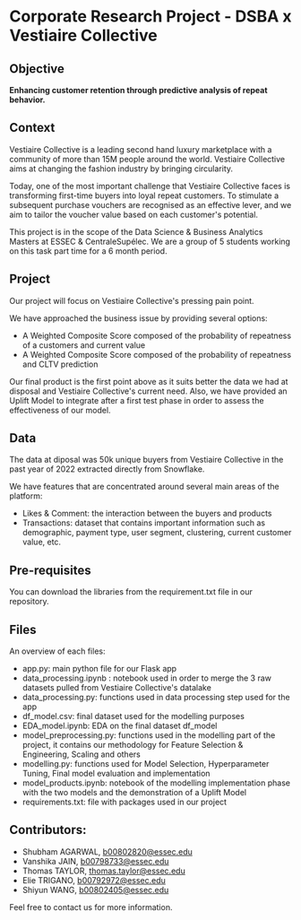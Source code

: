 # Corporate Research Project - DSBA x  Vestiaire Collective

## Objective 

**Enhancing customer retention through predictive analysis of repeat behavior.**

## Context 

Vestiaire Collective is a leading second hand luxury marketplace with a community of more than 15M people around the world. Vestiaire Collective aims at changing the fashion industry by bringing circularity.

Today, one of the most important challenge that Vestiaire Collective faces is transforming first-time buyers into loyal repeat customers.
To stimulate a subsequent purchase vouchers are recognised as an effective lever, and we aim to tailor the voucher value based on each customer's potential.

This project is in the scope of the Data Science & Business Analytics Masters at ESSEC & CentraleSupélec. 
We are a group of 5 students working on this task part time for a 6 month period. 

## Project

Our project will focus on Vestiaire Collective's pressing pain point.

We have approached the business issue by providing several options:
- A Weighted Composite Score composed of the probability of repeatness of a customers and current value 
- A Weighted Composite Score composed of the probability of repeatness and CLTV prediction 

Our final product is the first point above as it suits better the data we had at disposal and Vestiaire Collective's current need.
Also, we have provided an Uplift Model to integrate after a first test phase in order to assess the effectiveness of our model.

## Data 

The data at diposal was 50k unique buyers from Vestiaire Collective in the past year of 2022 extracted directly from Snowflake.

We have features that are concentrated around several main areas of the platform:
- Likes & Comment: the interaction between the buyers and products
- Transactions: dataset that contains important information such as demographic, payment type, user segment, clustering, current customer value, etc. 

## Pre-requisites 

You can download the libraries from the requirement.txt file in our repository.
## Files 

An overview of each files:
- app.py: main python file for our Flask app
- data_processing.ipynb : notebook used in order to merge the 3 raw datasets pulled from Vestiaire Collective's datalake
- data_processing.py: functions used in data processing step used for the app
- df_model.csv: final dataset used for the modelling purposes
- EDA_model.ipynb: EDA on the final dataset df_model
- model_preprocessing.py: functions used in the modelling part of the project, it contains our methodology for Feature Selection & Engineering, Scaling and others
- modelling.py: functions used for Model Selection, Hyperparameter Tuning, Final model evaluation and implementation
- model_products.ipynb: notebook of the modelling implementation phase with the two models and the demonstration of a Uplift Model
- requirements.txt: file with packages used in our project

## Contributors:

- Shubham AGARWAL,  b00802820@essec.edu
- Vanshika JAIN, b00798733@essec.edu
- Thomas TAYLOR, thomas.taylor@essec.edu
- Elie TRIGANO, b00792972@essec.edu
- Shiyun WANG, b00802405@essec.edu

Feel free to contact us for more information.
